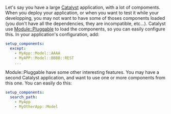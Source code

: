 Let's say you have a large [Catalyst](http://search.cpan.org/perldoc?Catalyst) application, with a lot of compoments. When you deploy your application, or when you want to test it while your developping, you may not want to have some of thoses components loaded (you don't have all the dependencies, they are incompatible, etc...). Catalyst use [Module::Pluggable](http://search.cpan.org/perldoc?Module::Pluggable) to load the components, so you can easily configure this. In your application's configuration, add:

```yaml
setup_components:
  except:
    - MyApp::Model::AAAA
    - MyAPP::Model::BBBB::REST
    ...
```

Module::Pluggable have some other interesting features. You may have a second Catalyst application, and want to use one or more components from this one. You can easily do this:

```yaml
setup_components:
  search_path:
    - MyApp
    - MyOtherApp::Model
```
